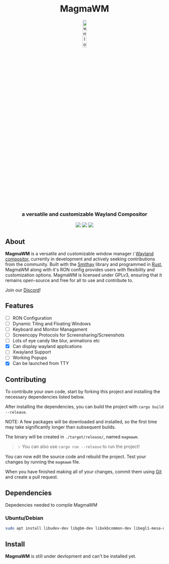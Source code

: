 <p align="center">
 <h1 align="center">MagmaWM</h1>
  <p align="center">
    <img src="https://cdn.discordapp.com/attachments/1090909610828898304/1101557907453120545/Magma_Concept_3__2.png" style="width: 15%;" alt="wmlogo"></img>
 <h3 align="center">a versatile and customizable Wayland Compositor</h3>
</p>
</p>
  <p align="center">
    <img src="https://img.shields.io/github/languages/top/magmawm/magmawm?style=for-the-badge"/>
    <img src="https://img.shields.io/github/commit-activity/m/magmawm/magmawm?style=for-the-badge"/>
    <img src="https://img.shields.io/github/issues/magmawm/magmawm?style=for-the-badge"/>
  </p>

## About

**MagmaWM** is a versatile and customizable window manager / [Wayland compositor](https://wayland.freedesktop.org/), currently in development and actively seeking contributions from the community. Built with the [Smithay](https://github.com/Smithay/smithay) library and programmed in [Rust](https://www.rust-lang.org/), MagmaWM along with it's RON config provides users with flexibility and customization options. MagmaWM is licensed under GPLv3, ensuring that it remains open-source and free for all to use and contribute to.

Join our [Discord](https://discord.gg/VM8DkxaHfa)!

## Features

- [ ] RON Configuration
- [ ] Dynamic Tiling and Floating Windows
- [ ] Keyboard and Monitor Managament
- [ ] Screencopy Protocols for Screensharing/Screenshots
- [ ] Lots of eye candy like blur, animations etc
- [x] Can display wayland applications
- [ ] Xwayland Support
- [ ] Working Popups
- [x] Can be launched from TTY

## Contributing

To contribute your own code, start by forking this project and installing the necessary dependencies listed below.

After installing the dependencies, you can build the project with `cargo build --release`.

NOTE: A few packages will be downloaded and installed, so the first time may take significantly longer than subsequent builds.

The binary will be created in `./target/release/`, named `magmawm`.

> 💡 You can also use `cargo run --release` to run the project!

You can now edit the source code and rebuild the project.
Test your changes by running the `magmawm` file.

When you have finished making all of your changes, commit them using [Git](https://git-scm.com/) and create a pull request.

## Dependencies
Depedencies needed to compile MagmaWM
### Ubuntu/Debian
```bash
sudo apt install libudev-dev libgbm-dev libxkbcommon-dev libegl1-mesa-dev libwayland-dev libinput-dev libdbus-1-dev libsystemd-dev libseat-dev
```

## Install
**MagmaWM** is still under devlopment and can't be installed yet.

